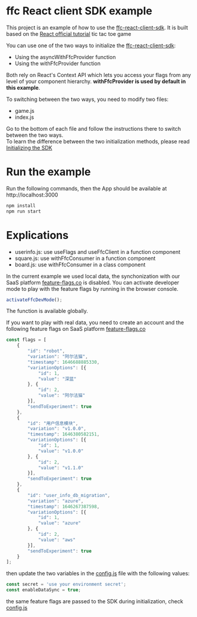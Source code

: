# ffc React client SDK example
This project is an example of how to use the [ffc-react-client-sdk](https://github.com/feature-flags-co/ffc-react-client-sdk).
It is built based on the [React official tutorial](https://reactjs.org/tutorial/tutorial.html) tic tac toe game


You can use one of the two ways to initialize the [ffc-react-client-sdk](https://github.com/feature-flags-co/ffc-react-client-sdk):

- Using the asyncWithFfcProvider function
- Using the withFfcProvider function

Both rely on React's Context API which lets you access your flags from any level of your component hierarchy. **withFfcProvider is used by default in this example**.

To switching between the two ways, you need to modify two files:

- game.js
- index.js

Go to the bottom of each file and follow the instructions there to switch between the two ways.  
To learn the difference between the two initialization methods, please read [Initializing the SDK](https://github.com/feature-flags-co/ffc-react-client-sdk#initializing-the-sdk)

# Run the example
Run the following commands, then the App should be available at http://localhost:3000

```bash
npm install
npm run start
```

# Explications

- userinfo.js: use useFlags and useFfcClient in a function component
- square.js: use withFfcConsumer in a function component
- board.js: use withFfcConsumer in a class component

In the current example we used local data, the synchonization with our SaaS platform [feature-flags.co](https://portal.feature-flags.co/) is disabled. You can activate developer mode to play with the feature flags by running in the browser console.
```javascript
activateFfcDevMode();
```
The function is available globally.

If you want to play with real data, you need to create an account and the following feature flags on SaaS platform [feature-flags.co](https://portal.feature-flags.co/)

```javascript
const flags = [
    {
        "id": "robot",
        "variation": "阿尔法猫",
        "timestamp": 1646688885330,
        "variationOptions": [{
            "id": 1,
            "value": "深蓝"
        }, {
            "id": 2,
            "value": "阿尔法猫"
        }],
        "sendToExperiment": true
    },
    {
        "id": "用户信息模块",
        "variation": "v1.0.0",
        "timestamp": 1646380582151,
        "variationOptions": [{
            "id": 1,
            "value": "v1.0.0"
        }, {
            "id": 2,
            "value": "v1.1.0"
        }],
        "sendToExperiment": true
    },
    {
        "id": "user_info_db_migration",
        "variation": "azure",
        "timestamp": 1646267387598,
        "variationOptions": [{
            "id": 1,
            "value": "azure"
        }, {
            "id": 2,
            "value": "aws"
        }],
        "sendToExperiment": true
    }
];
```
then update the two variables in the [config.js](./src/board.js) file with the following values:

```javascript
const secret = 'use your environment secret';
const enableDataSync = true;
```

the same feature flags are passed to the SDK during initialization, check [config.js](./src/board.js)
